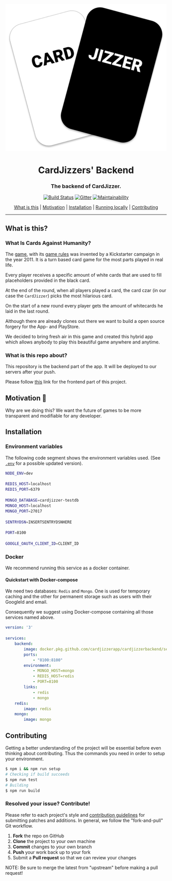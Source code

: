 <div align="center">
    <img src="./res/logo.svg">
    <h1>CardJizzers' Backend</h1>
    <h3>The backend of CardJizzer.</h3>
</div>

<div align="center">
    
[![Build Status](https://travis-ci.com/CardJizzerApp/CardJizzerBackend.svg?branch=master)](https://travis-ci.com/CardJizzerApp/CardJizzerBackend)
[![Gitter](https://badges.gitter.im/CardJizzerApp/community.svg)](https://gitter.im/CardJizzerApp/community?utm_source=badge&utm_medium=badge&utm_campaign=pr-badge)
[![Maintainability](https://api.codeclimate.com/v1/badges/dc12b4b5b1070a4b63e7/maintainability)](https://codeclimate.com/github/CardJizzerApp/CardJizzerBackend/maintainability)

</div>

<div align="center">

[What is this](#what-is-this) | 
[Motivation](#motivation) | 
[Installation](#installation) | 
[Running locally](#running-locally) | 
[Contributing](#contributing)

</div>
<hr/>

## What is this?
### What Is Cards Against Humanity?
The [game][cards-against-humanity], with its [game rules][game-rules] was invented by a Kickstarter campaign in the year 2011.
It is a turn based card game for the most parts played in real life.

Every player receives a specific amount of white cards that are used to fill placeholders provided in the black card.

At the end of the round, when all players played a card, the card czar (in our case the `CardJizzer`) picks the most hilarious card.

On the start of a new round every player gets the amount of whitecards he laid in the last round.

Although there are already clones out there we want to build a open source forgery for the App- and PlayStore. 

We decided to bring fresh air in this game and created this hybrid app which allows anybody to play
this beautiful game anywhere and anytime.

### What is this repo about?
This repository is the backend part of the app. It will be deployed to our servers after your push.

Please follow [this][frontend] link for the frontend part of this project.

## Motivation :100:
Why are we doing this? We want the future of games to be more transparent and modifiable for any developer.

## Installation

### Environment variables
The following code segment shows the environment variables used. (See [`.env`](./.env) for a possible updated version).
```sh
NODE_ENV=dev

REDIS_HOST=localhost
REDIS_PORT=6379

MONGO_DATABASE=cardjizzer-testdb
MONGO_HOST=localhost
MONGO_PORT=27017

SENTRYDSN=INSERTSENTRYDSNHERE

PORT=8100

GOOGLE_OAUTH_CLIENT_ID=CLIENT_ID
```

### Docker
We recommend running this service as a docker container. 

#### Quickstart with Docker-compose
We need two databases: `Redis` and `Mongo`. One is used for temporary caching and the other for permanent storage such as users with their GoogleId and email.

Consequently we suggest using Docker-compose containing all those services named above.

```yml
version: '3'

services:
    backend:
        image: docker.pkg.github.com/cardjizzerapp/cardjizzerbackend/server
        ports:
            - "8100:8100"
        environment:
            - MONGO_HOST=mongo
            - REDIS_HOST=redis
            - PORT=8100
        links:
            - redis
            - mongo
    redis:
        image: redis
    mongo:
        image: mongo
```


## Contributing
Getting a better understanding of the project will be essential before even thinking about contributing.
Thus the commands you need in order to setup your environment. 
```sh
$ npm i && npm run setup
# Checking if build succeeds
$ npm run test
# Building
$ npm run build
```

### Resolved your issue? Contribute!

Please refer to each project's style and [contribution guidelines](CONTRIBUTING.md) for submitting patches and additions. In general, we follow the "fork-and-pull" Git workflow.
 1. **Fork** the repo on GitHub
 2. **Clone** the project to your own machine
 3. **Commit** changes to your own branch
 4. **Push** your work back up to your fork
 5. Submit a **Pull request** so that we can review your changes

NOTE: Be sure to merge the latest from "upstream" before making a pull request!


[cards-against-humanity]: https://cardsagainsthumanity.com/
[game-rules]: http://s3.amazonaws.com/cah/CAH_Rules.pdf
[frontend]: https://github.com/CardJizzerApp/CardJizzerFrontend